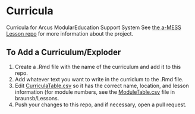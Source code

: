 # Curricula
Curricula for Arcus ModularEducation Support System
See [the a-MESS Lesson repo](https://github.com/braunsb/Lessons) for more information about the project.

## To Add a Curriculum/Exploder

1. Create a .Rmd file with the name of the curriculum and add it to this repo.
2. Add whatever text you want to write in the curriclum to the .Rmd file. 
3. Edit [CurriculaTable.csv](https://github.com/ianmcampbell/Curricula/blob/master/CurriculaTable.csv) so it has the correct name, location, and lesson information (for module numbers, see the [ModuleTable.csv](https://github.com/braunsb/Lessons/blob/master/ModuleTable.csv) file in braunsb/Lessons.
4. Push your changes to this repo, and if necessary, open a pull request.
